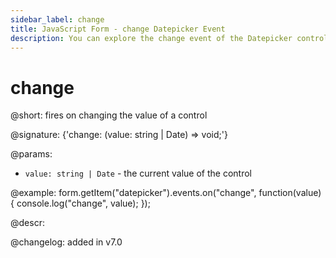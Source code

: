 ```yaml
---
sidebar_label: change
title: JavaScript Form - change Datepicker Event 
description: You can explore the change event of the Datepicker control of Form in the documentation of the DHTMLX JavaScript UI library. Browse developer guides and API reference, try out code examples and live demos, and download a free 30-day evaluation version of DHTMLX Suite.
---
```


# change

@short: fires on changing the value of a control

@signature: {'change: (value: string | Date) => void;'}

@params:
- `value: string | Date` - the current value of the control

@example:
form.getItem("datepicker").events.on("change", function(value) {
    console.log("change", value);
});

@descr:

@changelog: added in v7.0
